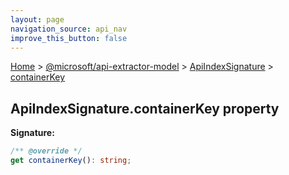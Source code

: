 ```yaml
---
layout: page
navigation_source: api_nav
improve_this_button: false
---
```



[Home](./index.md) &gt; [@microsoft/api-extractor-model](./api-extractor-model.md) &gt; [ApiIndexSignature](./api-extractor-model.apiindexsignature.md) &gt; [containerKey](./api-extractor-model.apiindexsignature.containerkey.md)

## ApiIndexSignature.containerKey property


<b>Signature:</b>

```typescript
/** @override */
get containerKey(): string;
```
